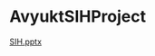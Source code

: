 # AvyuktSIHProject
 
[SIH.pptx](https://github.com/Rimaansh/AvyuktSIHProject/files/14162261/SIH.pptx)
